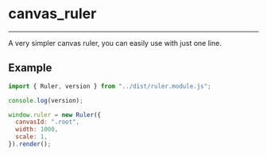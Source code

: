 # canvas_ruler

---

A very simpler canvas ruler, you can easily use with just one line.

## Example

```js
import { Ruler, version } from "../dist/ruler.module.js";

console.log(version);

window.ruler = new Ruler({
  canvasId: ".root",
  width: 1000,
  scale: 1,
}).render();
```